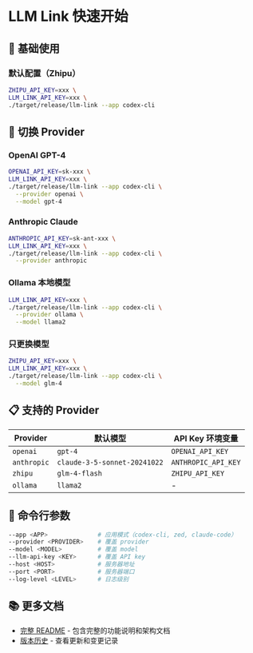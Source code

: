 # LLM Link 快速开始

## 🚀 基础使用

### 默认配置（Zhipu）
```bash
ZHIPU_API_KEY=xxx \
LLM_LINK_API_KEY=xxx \
./target/release/llm-link --app codex-cli
```

## 🔄 切换 Provider

### OpenAI GPT-4
```bash
OPENAI_API_KEY=sk-xxx \
LLM_LINK_API_KEY=xxx \
./target/release/llm-link --app codex-cli \
  --provider openai \
  --model gpt-4
```

### Anthropic Claude
```bash
ANTHROPIC_API_KEY=sk-ant-xxx \
LLM_LINK_API_KEY=xxx \
./target/release/llm-link --app codex-cli \
  --provider anthropic
```

### Ollama 本地模型
```bash
LLM_LINK_API_KEY=xxx \
./target/release/llm-link --app codex-cli \
  --provider ollama \
  --model llama2
```

### 只更换模型
```bash
ZHIPU_API_KEY=xxx \
LLM_LINK_API_KEY=xxx \
./target/release/llm-link --app codex-cli \
  --model glm-4
```

## 📋 支持的 Provider

| Provider | 默认模型 | API Key 环境变量 |
|----------|---------|-----------------|
| `openai` | `gpt-4` | `OPENAI_API_KEY` |
| `anthropic` | `claude-3-5-sonnet-20241022` | `ANTHROPIC_API_KEY` |
| `zhipu` | `glm-4-flash` | `ZHIPU_API_KEY` |
| `ollama` | `llama2` | - |

## 🔧 命令行参数

```bash
--app <APP>              # 应用模式（codex-cli, zed, claude-code）
--provider <PROVIDER>    # 覆盖 provider
--model <MODEL>          # 覆盖 model
--llm-api-key <KEY>      # 覆盖 API key
--host <HOST>            # 服务器地址
--port <PORT>            # 服务器端口
--log-level <LEVEL>      # 日志级别
```

## 📚 更多文档

- [完整 README](../README.md) - 包含完整的功能说明和架构文档
- [版本历史](../CHANGELOG.md) - 查看更新和变更记录

